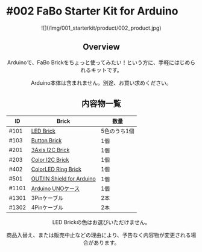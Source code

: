 # #002 FaBo Starter Kit for Arduino

<center>
![](/img/001_starterkit/product/002_product.jpg)
<!--COLORME-->

## Overview
Arduinoで、FaBo Brickをちょっと使ってみたい！という方に、手軽にはじめられるキットです。

Arduino本体は含まれません。別途、お買い求めください。

## 内容物一覧

|ID|Brick|数量|
|--|--|--|
|#101|[LED Brick](http://fabo.io/101_A.html)|5色のうち1個|
|#103|[Button Brick](http://fabo.io/103.html)|1個|
|#201|[3Axis I2C Brick](http://fabo.io/201.html)|1個|
|#203|[Color I2C Brick](http://fabo.io/203.html)|1個|
|#402|[ColorLED Ring Brick](http://fabo.io/402.html)|1個|
|#501|[OUT/IN Shield for Arduino](http://fabo.io/501.html)|1個|
|#1101|[Arduino UNOケース](http://fabo.io/1101.html)|1個|
|#1301|3Pinケーブル|2本|
|#1302|4Pinケーブル|2本|

LED Brickの色はお選びいただけません。

商品入替え、または販売中止などの理由により、予告なく内容物が変更される場合があります。
